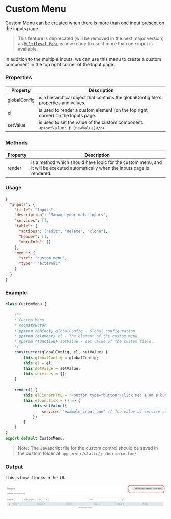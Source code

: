# Custom Menu

Custom Menu can be created when there is more than one input present on the inputs page.

> This feature is deprecated (will be removed in the next major version) as [`Multilevel Menu`](../../inputs/multilevel_menu.md) is now ready to use if more than one input is available.

In addition to the multiple inputs, we can use this menu to create a custom component in the top right corner of the Input page.

### Properties

| Property     | Description                                                                           |
|--------------|---------------------------------------------------------------------------------------|
| globalConfig | is a hierarchical object that contains the globalConfig file's properties and values. |
| el           | is used to render a custom element (on the top right corner) on the Inputs page.      |
| setValue     | is used to set the value of the custom component. `<p>setValue: ƒ (newValue)</p>`     |

### Methods

| Property | Description                                                                                                                      |
|----------|----------------------------------------------------------------------------------------------------------------------------------|
| render   | is a method which should have logic for the custom menu, and it will be executed automatically when the inputs page is rendered. |

### Usage

```json
{
  "inputs": {
    "title": "Inputs",
    "description": "Manage your data inputs",
    "services": [],
    "table": {
      "actions": ["edit", "delete", "clone"],
      "header": [],
      "moreInfo": []
    },
    "menu": {
      "src": "custom_menu",
      "type": "external"
    }
  }
}
```

### Example

```js
class CustomMenu {

    /**
    * Custom Menu
    * @constructor
    * @param {Object} globalConfig - Global configuration.
    * @param {element} el - The element of the custom menu.
    * @param {function} setValue - set value of the custom field.
    */
    constructor(globalConfig, el, setValue) {
        this.globalConfig = globalConfig;
        this.el = el;
        this.setValue = setValue;
        this.services = {};
    }

    render() {
        this.el.innerHTML = '<button type="button">Click Me! I am a button for custom menu</button>'
        this.el.onclick = () => {
            this.setValue({
                service: "example_input_one" // The value of service can be the name of any services, specified in the globalConfig file.
            })
        }
    }
}
export default CustomMenu;
```

> Note: The Javascript file for the custom control should be saved in the custom folder at `appserver/static/js/build/custom/`.

### Output

This is how it looks in the UI:

![image](../../images/custom_ui_extensions/custom_Menu_Output.png)
